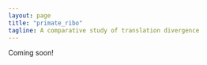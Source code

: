 ```yaml
---
layout: page
title: "primate_ribo"
tagline: A comparative study of translation divergence
---
```


Coming soon!